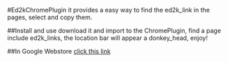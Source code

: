 #Ed2kChromePlugin
it provides a easy way to find the ed2k_link in the pages, select and copy them.

##Install and use
download it and import to the ChromePlugin, find a page include ed2k_links, the location bar will appear a donkey_head, enjoy!

##In Google Webstore
[click this link](https://chrome.google.com/webstore/detail/kmeeplonmihpchdbfccgmjhcnpecbppk)
